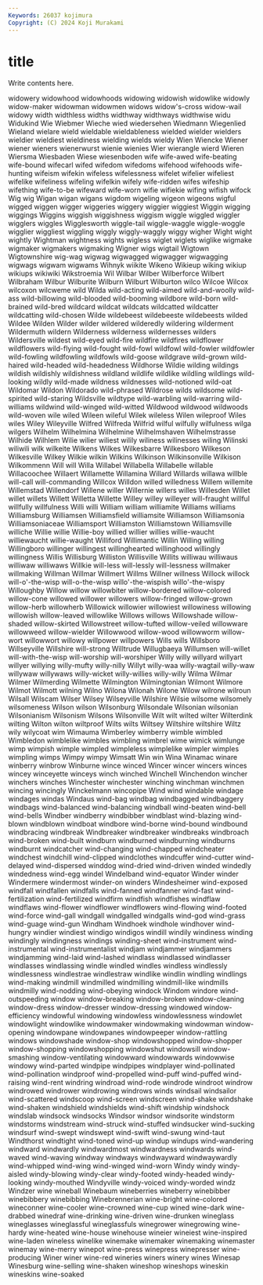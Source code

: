 ```yaml
---
Keywords: 26037 kojimura
Copyright: (C) 2024 Koji Murakami
---
```


# title

Write contents here.




widowery widowhood widowhoods widowing widowish widowlike widowly widow-maker widowman widowmen
widows widow's-cross widow-wail widowy width widthless widths widthway widthways widthwise
widu Widukind Wie Wiebmer Wieche wied wiedersehen Wiedmann Wiegenlied Wieland
wielare wield wieldable wieldableness wielded wielder wielders wieldier wieldiest wieldiness
wielding wields wieldy Wien Wiencke Wiener wiener wieners wienerwurst wienie
wienies Wier wierangle wierd Wieren Wiersma Wiesbaden Wiese wiesenboden wife
wife-awed wife-beating wife-bound wifecarl wifed wifedom wifedoms wifehood wifehoods wife-hunting
wifeism wifekin wifeless wifelessness wifelet wifelier wifeliest wifelike wifeliness wifeling
wifelkin wifely wife-ridden wifes wifeship wifething wife-to-be wifeward wife-worn wifie
wifiekie wifing wifish wifock Wig wig Wigan wigan wigans wigdom
wigeling wigeon wigeons wigful wigged wiggen wigger wiggeries wiggery wiggier
wiggiest Wiggin wigging wiggings Wiggins wiggish wiggishness wiggism wiggle wiggled
wiggler wigglers wiggles Wigglesworth wiggle-tail wiggle-waggle wiggle-woggle wigglier wiggliest wiggling
wiggly wiggly-waggly wiggy wigher Wight wight wightly Wightman wightness wights
wigless wiglet wiglets wiglike wigmake wigmaker wigmakers wigmaking Wigner wigs
wigtail Wigtown Wigtownshire wig-wag wigwag wigwagged wigwagger wigwagging wigwags wigwam
wigwams Wihnyk wiikite Wikeno Wikieup wiking wikiup wikiups wikiwiki Wikstroemia
Wil Wilbar Wilber Wilberforce Wilbert Wilbraham Wilbur Wilburite Wilburn Wilburt
Wilburton wilco Wilcoe Wilcox wilcoxon wilcweme wild Wilda wild-acting wild-aimed
wild-and-woolly wild-ass wild-billowing wild-blooded wild-booming wildbore wild-born wild-brained wild-bred wildcard
wildcat wildcats wildcatted wildcatter wildcatting wild-chosen Wilde wildebeest wildebeeste wildebeests
wilded Wildee Wilden Wilder wilder wildered wilderedly wildering wilderment Wildermuth
wildern Wilderness wilderness wildernesses wilders Wildersville wildest wild-eyed wild-fire wildfire
wildfires wildflower wildflowers wild-flying wild-fought wild-fowl wildfowl wild-fowler wildfowler wild-fowling
wildfowling wildfowls wild-goose wildgrave wild-grown wild-haired wild-headed wild-headedness Wildhorse Wildie
wilding wildings wildish wildishly wildishness wildland wildlife wildlike wildling wildlings
wild-looking wildly wild-made wildness wildnesses wild-notioned wild-oat Wildomar Wildon Wildorado
wild-phrased Wildrose wilds wildsome wild-spirited wild-staring Wildsville wildtype wild-warbling wild-warring
wild-williams wildwind wild-winged wild-witted Wildwood wildwood wildwoods wild-woven wile wiled
Wileen wileful Wilek wileless Wilen wileproof Wiles wiles Wiley Wileyville
Wilfred Wilfreda Wilfrid wilful wilfully wilfulness wilga wilgers Wilhelm Wilhelmina
Wilhelmine Wilhelmshaven Wilhelmstrasse Wilhide Wilhlem Wilie wilier wiliest wilily wiliness
wilinesses wiling Wilinski wiliwili wilk wilkeite Wilkens Wilkes Wilkesbarre Wilkesboro
Wilkeson Wilkesville Wilkey Wilkie wilkin Wilkins Wilkinson Wilkinsonville Wilkison Wilkommenn
Will will Willa Willabel Willabella Willabelle willable Willacoochee Willaert Willamette
Willamina Willard Willards willawa willble will-call will-commanding Willcox Willdon willed
willedness Willem willemite Willemstad Willendorf Willene willer Willernie willers willes
Willesden Willet willet willets Willett Willetta Willette Willey willey willeyer
will-fraught willful willfully willfulness Willi willi William william williamite Williams
williams Williamsburg Williamsen Williamsfield williamsite Williamson Williamsonia Williamsoniaceae Williamsport Williamston
Williamstown Williamsville williche Willie willie Willie-boy willied willier willies willie-waucht
williewaucht willie-waught Williford Willimantic Willin Willing willing Willingboro willinger willingest
willinghearted willinghood willingly willingness Willis Willisburg Williston Willisville Willits williwau
williwaus williwaw williwaws Willkie will-less will-lessly will-lessness willmaker willmaking Willman
Willmar Willmert Willms Willner willness Willock willock will-o'-the-wisp will-o-the-wisp willo'-the-wispish
willo'-the-wispy Willoughby Willow willow willowbiter willow-bordered willow-colored willow-cone willowed willower
willowers willow-fringed willow-grown willow-herb willowherb Willowick willowier willowiest willowiness willowing
willowish willow-leaved willowlike Willows willows Willowshade willow-shaded willow-skirted Willowstreet willow-tufted
willow-veiled willowware willowweed willow-wielder Willowwood willow-wood willowworm willow-wort willowwort willowy
willpower willpowers Wills wills Willsboro Willseyville Willshire will-strong Willtrude Willugbaeya
Willumsen will-willet will-with-the-wisp will-worship will-worshiper Willy willy willyard willyart willyer
willying willy-mufty willy-nilly Willyt willy-waa willy-wagtail willy-waw willywaw willywaws willy-wicket
willy-willies willy-willy Wilma Wilmar Wilmer Wilmerding Wilmette Wilmington Wilmingtonian Wilmont
Wilmore Wilmot Wilmott wilning Wilno Wilona Wilonah Wilone Wilow wilrone
wilroun Wilsall Wilscam Wilser Wilsey Wilseyville Wilshire Wilsie wilsome wilsomely
wilsomeness Wilson wilson Wilsonburg Wilsondale Wilsonian wilsonian Wilsonianism Wilsonism Wilsons
Wilsonville Wilt wilt wilted wilter Wilterdink wilting Wilton wilton wiltproof
Wilts wilts Wiltsey Wiltshire wiltshire Wiltz wily wilycoat wim Wimauma
Wimberley wimberry wimble wimbled Wimbledon wimblelike wimbles wimbling wimbrel wime
wimick wimlunge wimp wimpish wimple wimpled wimpleless wimplelike wimpler wimples
wimpling wimps Wimpy wimpy Wimsatt Win win Wina Winamac winare
winberry winbrow Winburne wince winced Wincer wincer wincers winces wincey
winceyette winceys winch winched Winchell Winchendon wincher winchers winches Winchester
winchester winching winchman winchmen wincing wincingly Winckelmann wincopipe Wind wind
windable windage windages windas Windaus wind-bag windbag windbagged windbaggery windbags
wind-balanced wind-balancing windball wind-beaten wind-bell wind-bells Windber windberry windbibber windblast
wind-blazing wind-blown windblown windboat windbore wind-borne wind-bound windbound windbracing windbreak
Windbreaker windbreaker windbreaks windbroach wind-broken wind-built windburn windburned windburning windburns
windburnt windcatcher wind-changing wind-chapped windcheater windchest windchill wind-clipped windclothes windcuffer
wind-cutter wind-delayed wind-dispersed winddog wind-dried wind-driven winded windedly windedness wind-egg
windel Windelband wind-equator Winder winder Windermere windermost winder-on winders Windesheimer
wind-exposed windfall windfallen windfalls wind-fanned windfanner wind-fast wind-fertilization wind-fertilized windfirm
windfish windfishes windflaw windflaws wind-flower windflower windflowers wind-flowing wind-footed wind-force
wind-gall windgall windgalled windgalls wind-god wind-grass wind-guage wind-gun Windham Windhoek
windhole windhover wind-hungry windier windiest windigo windigos windill windily windiness
winding windingly windingness windings winding-sheet wind-instrument wind-instrumental wind-instrumentalist windjam windjammer
windjammers windjamming wind-laid wind-lashed windlass windlassed windlasser windlasses windlassing windle
windled windles windless windlessly windlessness windlestrae windlestraw windlike windlin windling
windlings wind-making windmill windmilled windmilling windmill-like windmills windmilly wind-nodding wind-obeying
windock Windom windore wind-outspeeding window window-breaking window-broken window-cleaning window-dress window-dresser
window-dressing windowed window-efficiency windowful windowing windowless windowlessness windowlet windowlight windowlike
windowmaker windowmaking windowman window-opening windowpane windowpanes windowpeeper window-rattling windows windowshade
window-shop windowshopped window-shopper window-shopping windowshopping windowshut windowsill window-smashing window-ventilating windowward
windowwards windowwise windowy wind-parted windpipe windpipes windplayer wind-pollinated wind-pollination windproof
wind-propelled wind-puff wind-puffed wind-raising wind-rent windring windroad wind-rode windrode windroot
windrow windrowed windrower windrowing windrows winds windsail windsailor wind-scattered windscoop
wind-screen windscreen wind-shake windshake wind-shaken windshield windshields wind-shift windship windshock
windslab windsock windsocks Windsor windsor windsorite windstorm windstorms windstream wind-struck
wind-stuffed windsucker wind-sucking windsurf wind-swept windswept wind-swift wind-swung wind-taut Windthorst
windtight wind-toned wind-up windup windups wind-wandering windward windwardly windwardmost windwardness
windwards wind-waved wind-waving windway windways windwayward windwaywardly wind-whipped wind-wing wind-winged
wind-worn Windy windy windy-aisled windy-blowing windy-clear windy-footed windy-headed windy-looking windy-mouthed
Windyville windy-voiced windy-worded windz Windzer wine wineball Winebaum wineberries wineberry
winebibber winebibbery winebibbing Winebrennerian wine-bright wine-colored wineconner wine-cooler wine-crowned wine-cup
wined wine-dark wine-drabbed winedraf wine-drinking wine-driven wine-drunken wineglass wineglasses wineglassful
wineglassfuls winegrower winegrowing wine-hardy wine-heated wine-house winehouse wineier wineiest wine-inspired
wine-laden wineless winelike winemake winemaker winemaking winemaster winemay wine-merry winepot
wine-press winepress winepresser wine-producing Winer winer wine-red wineries winers winery
wines Winesap Winesburg wine-selling wine-shaken wineshop wineshops wineskin wineskins wine-soaked
